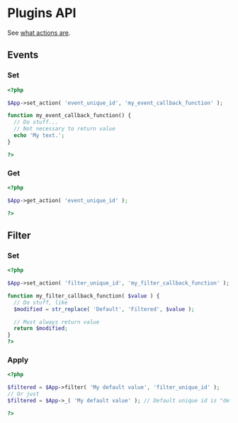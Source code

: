 # Plugins API
See [what actions are](developer/actions).

## Events

### Set
```php
<?php

$App->set_action( 'event_unique_id', 'my_event_callback_function' );

function my_event_callback_function() {
  // Do stuff...
  // Not necessary to return value
  echo 'My text.';
}

?>
```

### Get

```php
<?php

$App->get_action( 'event_unique_id' );

?>
```


## Filter

### Set

```php
<?php

$App->set_action( 'filter_unique_id', 'my_filter_callback_function' );

function my_filter_callback_function( $value ) {
  // Do stuff, like
  $modified = str_replace( 'Default', 'Filtered', $value );

  // Must always return value
  return $modified;
}
?>
```

### Apply

```php
<?php

$filtered = $App->filter( 'My default value', 'filter_unique_id' );
// Or just
$filtered = $App->_( 'My default value' ); // Default unique id is "default"

?>
```
















